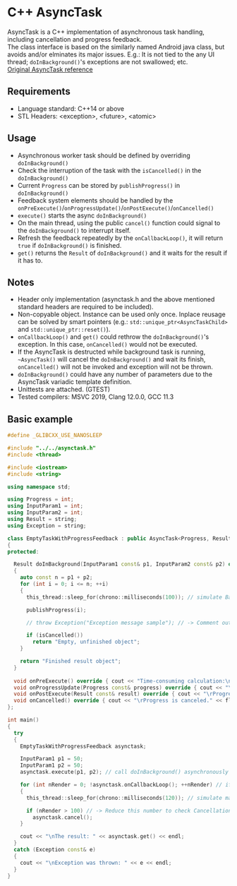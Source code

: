 # C++ AsyncTask
AsyncTask is a C++ implementation of asynchronous task handling, including cancellation and progress feedback.<br>
The class interface is based on the similarly named Android java class, but avoids and/or elminates its major issues. E.g.: It is not tied to the any UI thread; `doInBackground()`'s exceptions are not swallowed; etc.<br>
[Original AsyncTask reference](https://developer.android.com/reference/android/os/AsyncTask)

## Requirements
* Language standard: C++14 or above
* STL Headers: \<exception\>, \<future\>, \<atomic\>

## Usage
* Asynchronous worker task should be defined by overriding `doInBackground()`
* Check the interruption of the task with the `isCancelled()` in the `doInBackground()`
* Current `Progress` can be stored by `publishProgress()` in `doInBackground()`
* Feedback system elements should be handled by the `onPreExecute()`/`onProgressUpdate()`/`onPostExecute()`/`onCancelled()`
* `execute()` starts the async `doInBackground()`
* On the main thread, using the public `cancel()` function could signal to the `doInBackground()` to interrupt itself.
* Refresh the feedback repeatedly by the `onCallbackLoop()`, it will return `true` if `doInBackground()` is finished. 
* `get()` returns the `Result` of `doInBackground()` and it waits for the result if it has to.

## Notes
* Header only implementation (asynctask.h and the above mentioned standard headers are required to be included).
* Non-copyable object. Instance can be used only once. Inplace reusage can be solved by smart pointers (e.g.: `std::unique_ptr<AsyncTaskChild>` and `std::unique_ptr::reset()`).
* `onCallbackLoop()` and `get()` could rethrow the `doInBackground()`'s exception. In this case, `onCancelled()` would not be executed.
* If the AsyncTask is destructed while background task is running, `~AsyncTask()` will cancel the `doInBackground()` and wait its finish, `onCancelled()` will not be invoked and exception will not be thrown.
* `doInBackground()` could have any number of parameters due to the AsyncTask variadic template definition.
* Unittests are attached. (GTEST)
* Tested compilers: MSVC 2019, Clang 12.0.0, GCC 11.3

## Basic example
```C++
#define _GLIBCXX_USE_NANOSLEEP 

#include "../../asynctask.h"
#include <thread>

#include <iostream>
#include <string>

using namespace std;

using Progress = int;
using InputParam1 = int;
using InputParam2 = int;
using Result = string;
using Exception = string;

class EmptyTaskWithProgressFeedback : public AsyncTask<Progress, Result, InputParam1, InputParam2>
{
protected:

  Result doInBackground(InputParam1 const& p1, InputParam2 const& p2) override
  {
    auto const n = p1 + p2;
    for (int i = 0; i <= n; ++i)
    {
      this_thread::sleep_for(chrono::milliseconds(100)); // simulate Background thread job's work.

      publishProgress(i);

      // throw Exception("Exception message sample"); // -> Comment out to test exception handling

      if (isCancelled()) 
        return "Empty, unfinished object";
    }

    return "Finished result object";
  }
  
  void onPreExecute() override { cout << "Time-consuming calculation:\n" << "Progress: 0%" << flush; }
  void onProgressUpdate(Progress const& progress) override { cout << "\rProgress: " << progress << "%" << flush; }
  void onPostExecute(Result const& result) override { cout << "\rProgress is finished." << flush; }
  void onCancelled() override { cout << "\rProgress is canceled." << flush; }
};

int main()
{
  try
  {
    EmptyTaskWithProgressFeedback asynctask;

    InputParam1 p1 = 50;
    InputParam1 p2 = 50;
    asynctask.execute(p1, p2); // call doInBackground() asynchronously

    for (int nRender = 0; !asynctask.onCallbackLoop(); ++nRender) // if doInBackground() is finished it will stop the loop
    {
      this_thread::sleep_for(chrono::milliseconds(120)); // simulate main thread job's work, e.g.: rendering

      if (nRender > 100) // -> Reduce this number to check Cancellation
        asynctask.cancel();
    }

    cout << "\nThe result: " << asynctask.get() << endl;
  }
  catch (Exception const& e)
  {
    cout << "\nException was thrown: " << e << endl;
  }
}
```
